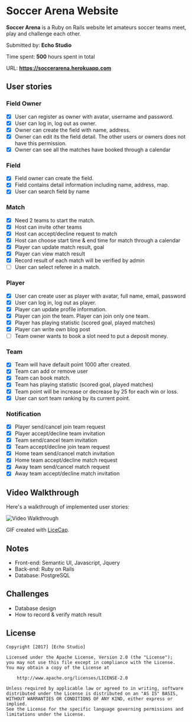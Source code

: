 # Soccer Arena Website

**Soccer Arena** is a Ruby on Rails website let amateurs soccer teams meet, play and challenge each other.

Submitted by: **Echo Studio**

Time spent: **500** hours spent in total

URL: **https://soccerarena.herokuapp.com**

## User stories

### Field Owner
* [x] User can register as owner with avatar, username and password.
* [x] User can log in, log out as owner.
* [x] Owner can create the field with name, address.
* [x] Owner can edit its the field detail. The other users or owners does not have this permission.
* [x] Owner can see all the matches have booked through a calendar

### Field
* [x] Field owner can create the field.
* [x] Field contains detail information including name, address, map.
* [x] User can search field by name

### Match
* [x] Need 2 teams to start the match.
* [x] Host can invite other teams
* [x] Host can accept/decline request to match
* [x] Host can choose start time & end time for match through a calendar
* [x] Player can update match result, goal
* [x] Player can view match result
* [x] Record result of each match will be verified by admin
* [ ] User can select referee in a match.

### Player
* [x] User can create user as player with avatar, full name, email, password
* [x] User can log in, log out as player.
* [x] Player can update profile information.
* [x] Player can join the team. Player can join only one team.
* [x] Player has playing statistic (scored goal, played matches)
* [x] Player can write own blog post
* [ ] Team owner wants to book a slot need to put a deposit money.

### Team
* [x] Team will have default point 1000 after created.
* [x] Team can add or remove user
* [x] Team can book match.
* [x] Team has playing statistic (scored goal, played matches)
* [x] Team point will be increase or decrease by 25 for each win or loss.
* [x] User can sort team ranking by its current point.

### Notification
* [x] Player send/cancel join team request
* [x] Player accept/decline team invitation
* [x] Team send/cancel team invitation
* [x] Team accept/decline join team request
* [x] Home team send/cancel match invitation
* [x] Home team accept/decline match request
* [x] Away team send/cancel match request
* [x] Away team accept/decline match invitation

## Video Walkthrough

Here's a walkthrough of implemented user stories:

![Video Walkthrough](http://i.imgur.com/3vOKwAO.gif)

GIF created with [LiceCap](http://www.cockos.com/licecap/).

## Notes

* Front-end: Semantic UI, Javascript, Jquery
* Back-end: Ruby on Rails
* Database: PostgreSQL

## Challenges

* Database design
* How to record & verify match result

## License

    Copyright [2017] [Echo Studio]

    Licensed under the Apache License, Version 2.0 (the "License");
    you may not use this file except in compliance with the License.
    You may obtain a copy of the License at

        http://www.apache.org/licenses/LICENSE-2.0

    Unless required by applicable law or agreed to in writing, software
    distributed under the License is distributed on an "AS IS" BASIS,
    WITHOUT WARRANTIES OR CONDITIONS OF ANY KIND, either express or implied.
    See the License for the specific language governing permissions and
    limitations under the License.
